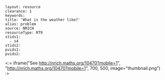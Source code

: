 ````
layout: resource
clearance: 1
keywords:
title: 'What is the weather like?'
alias: problem
source: NRICH
resourceType: RT9
stids1: 
  - s4
stids2:
pvids1:
pvids2:

````

<:= iframe("See http://nrich.maths.org/10470?mobile=1", "http://nrich.maths.org/10470?mobile=1", 700, 500, image="thumbnail.png") :>

